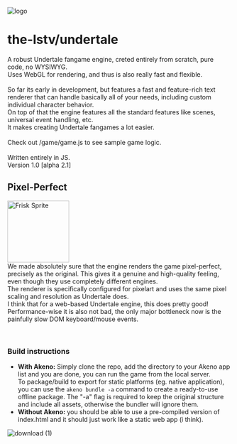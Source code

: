
![logo](https://github.com/user-attachments/assets/b58d2d97-1eda-449b-98ef-a2b5df78ae51)

# the-lstv/undertale

A robust Undertale fangame engine, creted entirely from scratch, pure code, no WYSIWYG.<br>
Uses WebGL for rendering, and thus is also really fast and flexible.<br><br>
So far its early in development, but features a fast and feature-rich text renderer that can handle basically all of your needs, including custom individual character behavior.<br>
On top of that the engine features all the standard features like scenes, universal event handling, etc.<br>
It makes creating Undertale fangames a lot easier.
<br><br>
Check out /game/game.js to see sample game logic.
<br><br>Written entirely in JS.<br>
Version 1.0 [alpha 2.1]<br>

## Pixel-Perfect
<img width="139" alt="Frisk Sprite" src="https://github.com/user-attachments/assets/9a1d0051-34d9-43dd-b1c9-7fbd8055e324"><br>
We made absolutely sure that the engine renders the game pixel-perfect, precisely as the original. This gives it a genuine and high-quality feeling, even though they use completely different engines.<br>
The renderer is specifically configured for pixelart and uses the same pixel scaling and resolution as Undertale does.<br>
I think that for a web-based Undertale engine, this does pretty good! Performance-wise it is also not bad, the only major bottleneck now is the painfully slow DOM keyboard/mouse events.


<br>

### Build instructions
- **With Akeno:** Simply clone the repo, add the directory to your Akeno app list and you are done, you can run the game from the local server.<br>
To package/build to export for static platforms (eg. native application), you can use the `akeno bundle -a` command to create a ready-to-use offline package. The "-a" flag is required to keep the original structure and include all assets, otherwise the bundler will ignore them.<br>
- **Without Akeno:** you should be able to use a pre-compiled version of index.html and it should just work like a static web app (i think).


![download (1)](https://github.com/user-attachments/assets/5001d623-c373-41a9-941d-92f457b30fd1)

